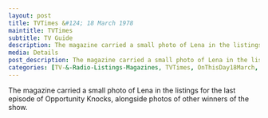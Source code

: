 ```yaml
---
layout: post
title: TVTimes &#124; 18 March 1978
maintitle: TVTimes
subtitle: TV Guide
description: The magazine carried a small photo of Lena in the listings for the last episode of Opportunity Knocks, alongside photos of other winners of the show.
media: Details
post_description: The magazine carried a small photo of Lena in the listings for the last episode of Opportunity Knocks, alongside photos of other winners of the show.
categories: [TV-&-Radio-Listings-Magazines, TVTimes, OnThisDay18March, Year-1978]
---
```


The magazine carried a small photo of Lena in the listings for the last episode of Opportunity Knocks, alongside photos of other winners of the show.

